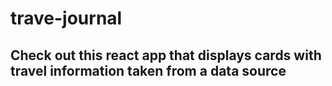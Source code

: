 # trave-journal
<h2>Check out this react app that displays cards with travel information taken from a data source </h2>
